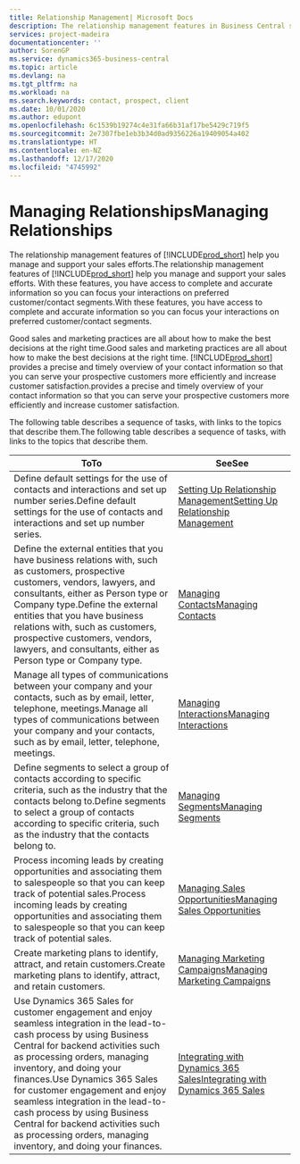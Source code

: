 ```yaml
---
title: Relationship Management| Microsoft Docs
description: The relationship management features in Business Central support your sales efforts and let you access information about contacts and prospects so you can serve customers efficiently.
services: project-madeira
documentationcenter: ''
author: SorenGP
ms.service: dynamics365-business-central
ms.topic: article
ms.devlang: na
ms.tgt_pltfrm: na
ms.workload: na
ms.search.keywords: contact, prospect, client
ms.date: 10/01/2020
ms.author: edupont
ms.openlocfilehash: 6c1539b19274c4e31fa66b31af17be5429c719f5
ms.sourcegitcommit: 2e7307fbe1eb3b34d0ad9356226a19409054a402
ms.translationtype: HT
ms.contentlocale: en-NZ
ms.lasthandoff: 12/17/2020
ms.locfileid: "4745992"
---
```

# <a name="managing-relationships"></a><span data-ttu-id="b2b13-103">Managing Relationships</span><span class="sxs-lookup"><span data-stu-id="b2b13-103">Managing Relationships</span></span>
<span data-ttu-id="b2b13-104">The relationship management features of [!INCLUDE[prod_short](includes/prod_short.md)] help you manage and support your sales efforts.</span><span class="sxs-lookup"><span data-stu-id="b2b13-104">The relationship management features of [!INCLUDE[prod_short](includes/prod_short.md)] help you manage and support your sales efforts.</span></span> <span data-ttu-id="b2b13-105">With these features, you have access to complete and accurate information so you can focus your interactions on preferred customer/contact segments.</span><span class="sxs-lookup"><span data-stu-id="b2b13-105">With these features, you have access to complete and accurate information so you can focus your interactions on preferred customer/contact segments.</span></span>

<span data-ttu-id="b2b13-106">Good sales and marketing practices are all about how to make the best decisions at the right time.</span><span class="sxs-lookup"><span data-stu-id="b2b13-106">Good sales and marketing practices are all about how to make the best decisions at the right time.</span></span> [!INCLUDE[prod_short](includes/prod_short.md)] <span data-ttu-id="b2b13-107">provides a precise and timely overview of your contact information so that you can serve your prospective customers more efficiently and increase customer satisfaction.</span><span class="sxs-lookup"><span data-stu-id="b2b13-107">provides a precise and timely overview of your contact information so that you can serve your prospective customers more efficiently and increase customer satisfaction.</span></span>

<span data-ttu-id="b2b13-108">The following table describes a sequence of tasks, with links to the topics that describe them.</span><span class="sxs-lookup"><span data-stu-id="b2b13-108">The following table describes a sequence of tasks, with links to the topics that describe them.</span></span>  

| <span data-ttu-id="b2b13-109">To</span><span class="sxs-lookup"><span data-stu-id="b2b13-109">To</span></span> | <span data-ttu-id="b2b13-110">See</span><span class="sxs-lookup"><span data-stu-id="b2b13-110">See</span></span> |
| --- | --- |
|<span data-ttu-id="b2b13-111">Define default settings for the use of contacts and interactions and set up number series.</span><span class="sxs-lookup"><span data-stu-id="b2b13-111">Define default settings for the use of contacts and interactions and set up number series.</span></span>|[<span data-ttu-id="b2b13-112">Setting Up Relationship Management</span><span class="sxs-lookup"><span data-stu-id="b2b13-112">Setting Up Relationship Management</span></span>](marketing-setup-marketing.md)|
|<span data-ttu-id="b2b13-113">Define the external entities that you have business relations with, such as customers, prospective customers, vendors, lawyers, and consultants, either as Person type or Company type.</span><span class="sxs-lookup"><span data-stu-id="b2b13-113">Define the external entities that you have business relations with, such as customers, prospective customers, vendors, lawyers, and consultants, either as Person type or Company type.</span></span>|[<span data-ttu-id="b2b13-114">Managing Contacts</span><span class="sxs-lookup"><span data-stu-id="b2b13-114">Managing Contacts</span></span>](marketing-contacts.md)|
|<span data-ttu-id="b2b13-115">Manage all types of communications between your company and your contacts, such as by email, letter, telephone, meetings.</span><span class="sxs-lookup"><span data-stu-id="b2b13-115">Manage all types of communications between your company and your contacts, such as by email, letter, telephone, meetings.</span></span>|[<span data-ttu-id="b2b13-116">Managing Interactions</span><span class="sxs-lookup"><span data-stu-id="b2b13-116">Managing Interactions</span></span>](marketing-interactions.md)|
|<span data-ttu-id="b2b13-117">Define segments to select a group of contacts according to specific criteria, such as the industry that the contacts belong to.</span><span class="sxs-lookup"><span data-stu-id="b2b13-117">Define segments to select a group of contacts according to specific criteria, such as the industry that the contacts belong to.</span></span>|[<span data-ttu-id="b2b13-118">Managing Segments</span><span class="sxs-lookup"><span data-stu-id="b2b13-118">Managing Segments</span></span>](marketing-segments.md)|
|<span data-ttu-id="b2b13-119">Process incoming leads by creating opportunities and associating them to salespeople so that you can keep track of potential sales.</span><span class="sxs-lookup"><span data-stu-id="b2b13-119">Process incoming leads by creating opportunities and associating them to salespeople so that you can keep track of potential sales.</span></span>|[<span data-ttu-id="b2b13-120">Managing Sales Opportunities</span><span class="sxs-lookup"><span data-stu-id="b2b13-120">Managing Sales Opportunities</span></span>](marketing-manage-sales-opportunities.md)|
|<span data-ttu-id="b2b13-121">Create marketing plans to identify, attract, and retain customers.</span><span class="sxs-lookup"><span data-stu-id="b2b13-121">Create marketing plans to identify, attract, and retain customers.</span></span>|[<span data-ttu-id="b2b13-122">Managing Marketing Campaigns</span><span class="sxs-lookup"><span data-stu-id="b2b13-122">Managing Marketing Campaigns</span></span>](marketing-campaigns.md)|
|<span data-ttu-id="b2b13-123">Use Dynamics 365 Sales for customer engagement and enjoy seamless integration in the lead-to-cash process by using Business Central for backend activities such as processing orders, managing inventory, and doing your finances.</span><span class="sxs-lookup"><span data-stu-id="b2b13-123">Use Dynamics 365 Sales for customer engagement and enjoy seamless integration in the lead-to-cash process by using Business Central for backend activities such as processing orders, managing inventory, and doing your finances.</span></span>|[<span data-ttu-id="b2b13-124">Integrating with Dynamics 365 Sales</span><span class="sxs-lookup"><span data-stu-id="b2b13-124">Integrating with Dynamics 365 Sales</span></span>](marketing-integrate-dynamicscrm.md)|
